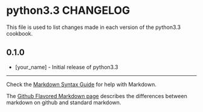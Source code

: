 python3.3 CHANGELOG
===================

This file is used to list changes made in each version of the python3.3 cookbook.

0.1.0
-----
- [your_name] - Initial release of python3.3

- - -
Check the [Markdown Syntax Guide](http://daringfireball.net/projects/markdown/syntax) for help with Markdown.

The [Github Flavored Markdown page](http://github.github.com/github-flavored-markdown/) describes the differences between markdown on github and standard markdown.
